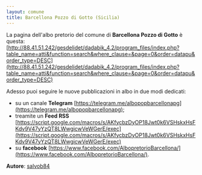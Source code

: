 ```yaml
---
layout: comune
title: Barcellona Pozzo di Gotto (Sicilia)
---
```


La pagina dell'albo pretorio del comune di **Barcellona Pozzo di Gotto** è questa: [http://88.41.51.242/gesdelidet/dadabik_4.2/program_files/index.php?table_name=atti&function=search&where_clause=&page=0&order=datapu&order_type=DESC](http://88.41.51.242/gesdelidet/dadabik_4.2/program_files/index.php?table_name=atti&function=search&where_clause=&page=0&order=datapu&order_type=DESC)

Adesso puoi seguire le nuove pubblicazioni in albo in due modi dedicati:

* su un canale **Telegram** [https://telegram.me/albopopbarcellonapg](https://telegram.me/albopopbarcellonapg);
* treamite un **Feed RSS** [https://script.google.com/macros/s/AKfycbzDyOP18Jwt0k6VSHskxHsFKdv9V47yYzQT8LWwgicwVeWGerE/exec](https://script.google.com/macros/s/AKfycbzDyOP18Jwt0k6VSHskxHsFKdv9V47yYzQT8LWwgicwVeWGerE/exec)
* su **facebook** [https://www.facebook.com/AlbopretorioBarcellona/](https://www.facebook.com/AlbopretorioBarcellona/).

**Autore**: [salvob84](https://github.com/salvob84)
